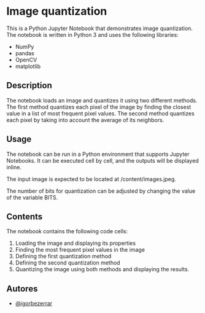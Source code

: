 
# Image quantization

This is a Python Jupyter Notebook that demonstrates image quantization. The notebook is written in Python 3 and uses the following libraries:

- NumPy
- pandas
- OpenCV
- matplotlib

## Description
The notebook loads an image and quantizes it using two different methods. The first method quantizes each pixel of the image by finding the closest value in a list of most frequent pixel values. The second method quantizes each pixel by taking into account the average of its neighbors.

## Usage
The notebook can be run in a Python environment that supports Jupyter Notebooks. It can be executed cell by cell, and the outputs will be displayed inline.

The input image is expected to be located at /content/images.jpeg.

The number of bits for quantization can be adjusted by changing the value of the variable BITS.

## Contents
The notebook contains the following code cells:

1. Loading the image and displaying its properties
2. Finding the most frequent pixel values in the image
3. Defining the first quantization method
4. Defining the second quantization method
5. Quantizing the image using both methods and displaying the results.


## Autores

- [@igorbezerrar](https://www.github.com/igorbezerrar)

